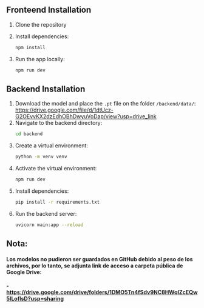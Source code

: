 ## Fronteend Installation

1. Clone the repository
2. Install dependencies:
   ```bash
   npm install
   ```

2. Run the app locally:
   ```bash
   npm run dev
   ```

## Backend Installation

1. Download the model and place the `.pt` file on the folder `/backend/data/`: https://drive.google.com/file/d/1dtUcz-G2OEvvKX2dzEdhOBhDwyuVoDap/view?usp=drive_link
2. Navigate to the backend directory:
   ```bash
   cd backend
   ```
3. Create a virtual environment:
   ```bash
   python -m venv venv
   ```
4. Activate the virtual environment:
   ```bash
   npm run dev
   ```
5. Install dependencies:
   ```bash
   pip install -r requirements.txt
   ```
6. Run the backend server:
   ```bash
   uvicorn main:app --reload
    ```

## Nota:
#### Los modelos no pudieron ser guardados en GitHub debido al peso de los archivos, por lo tanto, se adjunta link de acceso a carpeta pública de Google Drive:
#### - https://drive.google.com/drive/folders/1DMO5Tn4fSdv9NC8HWqlZcEQw5ILoflsD?usp=sharing
